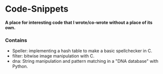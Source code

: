 # Code-Snippets
**A place for interesting code that I wrote/co-wrote without a place of its own.**

### Contains

- Speller: implementing a hash table to make a basic spellchecker in C.
- filter: bitwise image manipulation with C.
- dna: String manipulation and pattern matching in a "DNA database" with Python.
